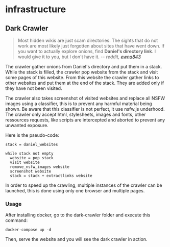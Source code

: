 # infrastructure

## Dark Crawler

> Most hidden wikis are just scam directories. The sights that do not work are most likely just forgotten about sites that have went down. If you want to actually explore onions, find **Daniel's directory link**. I would give it to you, but I don't have it.
> -- <cite>reddit, [ewna843](https://www.reddit.com/r/TOR/comments/cp59a5/is_there_any_way_to_make_more_of_the_hidden_wiki/ewna843/)</cite>

The crawler gather onions from Daniel's directory and put them in a stack.
While the stack is filled, the crawler pop website from the stack and visit some pages of this website. 
From this website the crawler gather links to other websites and put them at the end of the stack. They are added only if they have not been visited.

The crawler also takes screenshot of visited websites and replace all NSFW images using a classifier, this is to prevent any harmful material being shown. Be aware that this classifier is not perfect, it use nsfw.js underhood.
The crawler only accept html, stylesheets, images and fonts, other ressources requests, like scripts are intercepted and aborted to prevent any unwanted exposure.

Here is the pseudo-code:

```
stack = daniel_websites

while stack not empty
  website = pop stack
  visit website
  remove_nsfw_images website
  screenshot website
  stack = stack + extractlinks website
```

In order to speed up the crawling, multiple instances of the crawler can be launched, this is done using only one browser and multiple pages.

### Usage

After installing docker, go to the dark-crawler folder and execute this command:

```
docker-compose up -d
```

Then, serve the website and you will see the dark crawler in action.
